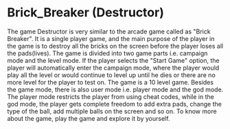 # Brick_Breaker (Destructor)

The game Destructor is very similar to the arcade game called as "Brick Breaker". It is a single player game, and the main purpose of the player in the game is to destroy all the bricks on the screen before the player loses all the pads(lives). The game is divided into two game parts i.e. campaign mode and the level mode. If the player selects the "Start Game" option, the player will automatically enter the campaign mode, where the player would play all the level or would continue to level up until he dies or there are no more level for the player to test on. The game is a 10 level game. Besides the game mode, there is also user mode i.e. player mode and the god mode. The player mode restricts the player from using cheat codes, while in the god mode, the player gets complete freedom to add extra pads, change the type of the ball, add multiple balls on the screen and so on. To know more about the game, play the game and explore it by yourself.

